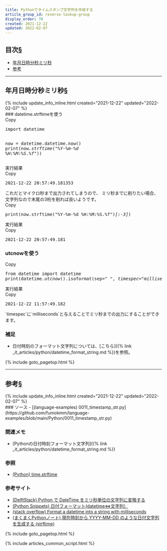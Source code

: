 ```yaml
---
title: Pythonでタイムスタンプ文字列を作成する
article_group_id: reverse-lookup-group
display_order: 70
created: 2021-12-22
updated: 2022-02-07
---
```



## <a name="index">目次</a><a class="heading-anchor-permalink" href="#目次">§</a>

<ul id="index_ul">
<li><a href="#年月日時分秒ミリ秒">年月日時分秒ミリ秒</a></li>
<li><a href="#参考">参考</a></li>
</ul>

* * *
## <a name="年月日時分秒ミリ秒">年月日時分秒ミリ秒</a><a class="heading-anchor-permalink" href="#年月日時分秒ミリ秒">§</a>
<div class="chapter-updated">{% include update_info_inline.html created="2021-12-22" updated="2022-02-07" %}</div>
### datetime.strftimeを使う
<div class="code-box no-title">
<div class="copy-button">Copy</div>
<pre>
import datetime

now = datetime.datetime.now()
print(now<em>.strftime</em>(<em class="blue">"%Y-%m-%d %H:%M:%S.%f"</em>))
</pre>
</div>
<div class="code-box-output">
<div class="title">実行結果</div>
<div class="copy-button">Copy</div>
<pre>
2021-12-22 20:57:49.181353
</pre>
</div>
これだとマイクロ秒まで出力されてしまうので、  
ミリ秒までに削りたい場合、文字列なので末尾の3桁を削れば良いようです。
<div class="code-box no-title">
<div class="copy-button">Copy</div>
<pre>
print(now.strftime("%Y-%m-%d %H:%M:%S.%f")<em>[:-3]</em>)
</pre>
</div>
<div class="code-box-output">
<div class="title">実行結果</div>
<div class="copy-button">Copy</div>
<pre>
2021-12-22 20:57:49.181
</pre>
</div>

### utcnowを使う
<div class="code-box no-title">
<div class="copy-button">Copy</div>
<pre>
from datetime import datetime
print(datetime<em>.utcnow</em>().isoformat(sep=" ", <em class="blue">timespec="milliseconds"</em>))
</pre>
</div>
<div class="code-box-output">
<div class="title">実行結果</div>
<div class="copy-button">Copy</div>
<pre>
2021-12-22 11:57:49.182
</pre>
</div>
`timespec`に`milliseconds`と与えることでミリ秒までの出力にすることができます。

### 補足
- 日付時刻のフォーマット文字列については、[こちら]({% link _it_articles/python/datetime_format_string.md %})を参照。

{% include goto_pagetop.html %}

* * *
## <a name="参考">参考</a><a class="heading-anchor-permalink" href="#参考">§</a>
<div class="chapter-updated">{% include update_info_inline.html created="2021-12-22" updated="2022-02-07" %}</div>
### ソース
- [(language-examples) 0011_timestamp_str.py](https://github.com/fumokmm/language-examples/blob/main/Python/0011_timestamp_str.py)

### 関連メモ
- [Pythonの日付時刻フォーマット文字列]({% link _it_articles/python/datetime_format_string.md %})

### 参照
- [(Python) time.strftime](https://docs.python.org/ja/3/library/time.html#time.strftime)

### 参考サイト
- [(DelftStack) Python で DateTime をミリ秒単位の文字列に変換する](https://www.delftstack.com/ja/howto/python/python-datetime-milliseconds/)
- [(Python Snippets) 日付フォーマット(datetime⇔文字列）](https://python.civic-apps.com/date-format/)
- [(stack overflow) Format a datetime into a string with milliseconds](https://stackoverflow.com/questions/7588511/format-a-datetime-into-a-string-with-milliseconds)
- [(まくまくPythonノート) 現在時刻から YYYY-MM-DD のような日付文字列を生成する (strftime)](https://maku77.github.io/python/datetime/date-string.html)

{% include goto_pagetop.html %}

{% include articles_common_script.html %}
